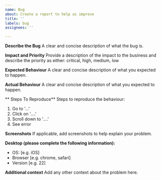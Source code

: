 ```yaml
---
name: Bug
about: Create a report to help us improve
title: ''
labels: bug
assignees: ''

---
```


**Describe the Bug**
A clear and concise description of what the bug is.

**Impact and Priority**
Provide a description of the impact to the business and describe the priority as either: critical, high, medium, low 

**Expected Behaviour**
A clear and concise description of what you expected to happen.

**Actual Behaviour**
A clear and concise description of what you expected to happen.

** Steps To Reproduce**
Steps to reproduce the behaviour:
1. Go to '...'
2. Click on '....'
3. Scroll down to '....'
4. See error

**Screenshots**
If applicable, add screenshots to help explain your problem.

**Desktop (please complete the following information):**
 - OS: [e.g. iOS]
 - Browser [e.g. chrome, safari]
 - Version [e.g. 22]

**Additional context**
Add any other context about the problem here.
